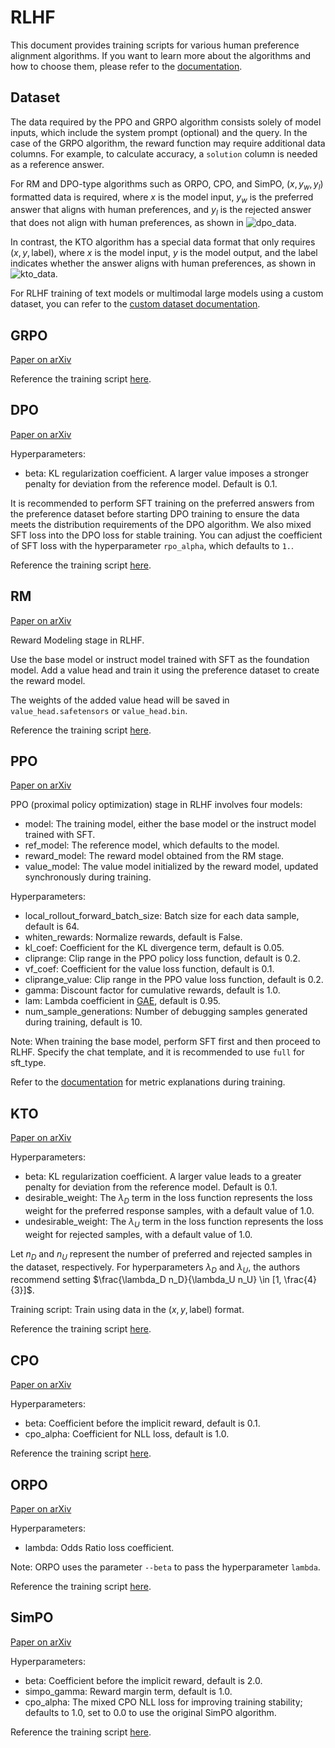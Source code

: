 # RLHF

This document provides training scripts for various human preference alignment algorithms. If you want to learn more about the algorithms and how to choose them, please refer to the [documentation](https://github.com/modelscope/modelscope-classroom/blob/main/LLM-tutorial/M.%E4%BA%BA%E7%B1%BB%E5%81%8F%E5%A5%BD%E5%AF%B9%E9%BD%90%E8%AE%AD%E7%BB%83.md).

## Dataset
The data required by the PPO and GRPO algorithm consists solely of model inputs, which include the system prompt (optional) and the query. In the case of the GRPO algorithm, the reward function may require additional data columns. For example, to calculate accuracy, a `solution` column is needed as a reference answer.

For RM and DPO-type algorithms such as ORPO, CPO, and SimPO, $(x,y_w,y_l)$ formatted data is required, where $x$ is the model input, $y_w$ is the preferred answer that aligns with human preferences, and $y_l$ is the rejected answer that does not align with human preferences, as shown in ![dpo_data](../../resources/dpo_data.png).

In contrast, the KTO algorithm has a special data format that only requires $(x,y,\text{label})$, where $x$ is the model input, $y$ is the model output, and the label indicates whether the answer aligns with human preferences, as shown in ![kto_data](../../resources/kto_data.png).

For RLHF training of text models or multimodal large models using a custom dataset, you can refer to the [custom dataset documentation](../Customization/Custom-dataset.md#rlhf).


## GRPO
[Paper on arXiv](https://arxiv.org/abs/2402.03300)

Reference the training script [here](https://github.com/modelscope/ms-swift/tree/main/examples/train/grpo).

## DPO
[Paper on arXiv](https://arxiv.org/abs/2305.18290)

Hyperparameters:

- beta: KL regularization coefficient. A larger value imposes a stronger penalty for deviation from the reference model. Default is 0.1.

It is recommended to perform SFT training on the preferred answers from the preference dataset before starting DPO training to ensure the data meets the distribution requirements of the DPO algorithm.
We also mixed SFT loss into the DPO loss for stable training. You can adjust the coefficient of SFT loss with the hyperparameter `rpo_alpha`, which defaults to `1.`.

Reference the training script [here](https://github.com/modelscope/ms-swift/tree/main/examples/train/rlhf/dpo).

## RM
[Paper on arXiv](https://arxiv.org/abs/2203.02155)

Reward Modeling stage in RLHF.

Use the base model or instruct model trained with SFT as the foundation model. Add a value head and train it using the preference dataset to create the reward model.

The weights of the added value head will be saved in `value_head.safetensors` or `value_head.bin`.

Reference the training script [here](https://github.com/modelscope/ms-swift/tree/main/examples/train/rlhf/rm.sh).

## PPO
[Paper on arXiv](https://arxiv.org/abs/2203.02155)

PPO (proximal policy optimization) stage in RLHF involves four models:
- model: The training model, either the base model or the instruct model trained with SFT.
- ref_model: The reference model, which defaults to the model.
- reward_model: The reward model obtained from the RM stage.
- value_model: The value model initialized by the reward model, updated synchronously during training.

Hyperparameters:

- local_rollout_forward_batch_size: Batch size for each data sample, default is 64.
- whiten_rewards: Normalize rewards, default is False.
- kl_coef: Coefficient for the KL divergence term, default is 0.05.
- cliprange: Clip range in the PPO policy loss function, default is 0.2.
- vf_coef: Coefficient for the value loss function, default is 0.1.
- cliprange_value: Clip range in the PPO value loss function, default is 0.2.
- gamma: Discount factor for cumulative rewards, default is 1.0.
- lam: Lambda coefficient in [GAE](https://arxiv.org/abs/1506.02438), default is 0.95.
- num_sample_generations: Number of debugging samples generated during training, default is 10.

Note: When training the base model, perform SFT first and then proceed to RLHF. Specify the chat template, and it is recommended to use `full` for sft_type.

Refer to the [documentation](https://huggingface.co/docs/trl/ppov2_trainer#explanation-of-the-logged-metrics) for metric explanations during training.

## KTO
[Paper on arXiv](https://arxiv.org/abs/2402.01306)

Hyperparameters:

- beta: KL regularization coefficient. A larger value leads to a greater penalty for deviation from the reference model. Default is 0.1.
- desirable_weight: The $\lambda_D$ term in the loss function represents the loss weight for the preferred response samples, with a default value of 1.0.
- undesirable_weight: The $\lambda_U$ term in the loss function represents the loss weight for rejected samples, with a default value of 1.0.

Let $n_D$ and $n_U$ represent the number of preferred and rejected samples in the dataset, respectively. For hyperparameters $\lambda_D$ and $\lambda_U$, the authors recommend setting $\frac{\lambda_D n_D}{\lambda_U n_U} \in [1, \frac{4}{3}]$.

Training script:
Train using data in the $(x,y,\text{label})$ format.

Reference the training script [here](https://github.com/modelscope/ms-swift/tree/main/examples/train/rlhf/kto.sh).

## CPO
[Paper on arXiv](https://arxiv.org/abs/2401.08417)

Hyperparameters:

- beta: Coefficient before the implicit reward, default is 0.1.
- cpo_alpha: Coefficient for NLL loss, default is 1.0.

Reference the training script [here](https://github.com/modelscope/ms-swift/tree/main/examples/train/rlhf/cpo.sh).

## ORPO
[Paper on arXiv](https://arxiv.org/abs/2403.07691)

Hyperparameters:

- lambda: Odds Ratio loss coefficient.

Note: ORPO uses the parameter `--beta` to pass the hyperparameter `lambda`.

Reference the training script [here](https://github.com/modelscope/ms-swift/tree/main/examples/train/rlhf/orpo.sh).

## SimPO
[Paper on arXiv](https://arxiv.org/abs/2405.14734)

Hyperparameters:

- beta: Coefficient before the implicit reward, default is 2.0.
- simpo_gamma: Reward margin term, default is 1.0.
- cpo_alpha: The mixed CPO NLL loss for improving training stability; defaults to 1.0, set to 0.0 to use the original SimPO algorithm.

Reference the training script [here](https://github.com/modelscope/ms-swift/tree/main/examples/train/rlhf/simpo.sh).
